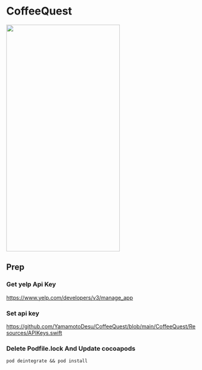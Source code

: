 # CoffeeQuest
<img src="https://user-images.githubusercontent.com/47273077/129431955-49da704a-e1f8-440a-9442-8422c1fd24a6.png" width="300" height="600">

## Prep  
### Get yelp Api Key
https://www.yelp.com/developers/v3/manage_app

### Set api key  
https://github.com/YamamotoDesu/CoffeeQuest/blob/main/CoffeeQuest/Resources/APIKeys.swift

### Delete Podfile.lock And Update cocoapods
```
pod deintegrate && pod install
```



